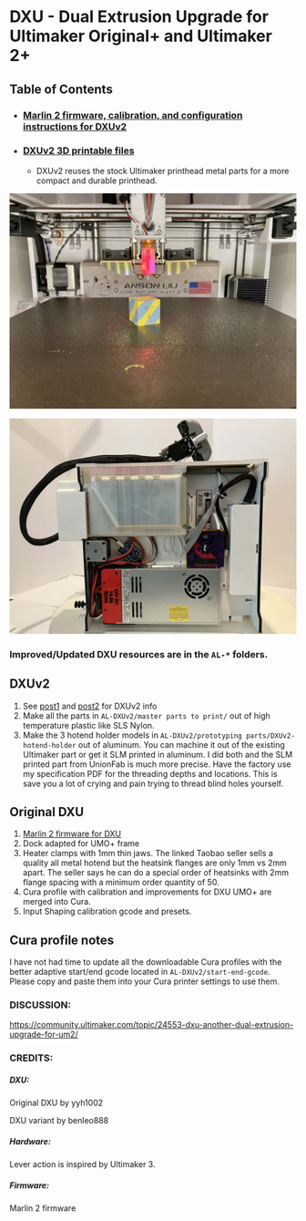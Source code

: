 # DXU - Dual Extrusion Upgrade for Ultimaker Original+ and Ultimaker 2+

## Table of Contents

- ### [Marlin 2 firmware, calibration, and configuration instructions for DXUv2](https://github.com/ansonl/DXU/blob/master/Firmware/README.md) 

- ### [DXUv2 3D printable files](https://github.com/ansonl/DXU/tree/master/AL-DXUv2)

  - DXUv2 reuses the stock Ultimaker printhead metal parts for a more compact and durable printhead.

![DXU front](gallery/DXU-front.JPG)

![DXUv2 bottom](gallery/UM2-motherboard-cover.jpg)

### Improved/Updated DXU resources are in the `AL-*` folders. 

## DXUv2

1. See [post1](https://community.ultimaker.com/topic/24553-dxu-efficient-dual-extrusion-upgrade-for-um2/?do=findComment&comment=320447) and [post2](https://community.ultimaker.com/topic/24553-dxu-efficient-dual-extrusion-upgrade-for-um2/?do=findComment&comment=323266) for DXUv2 info
1. Make all the parts in `AL-DXUv2/master parts to print/` out of high temperature plastic like SLS Nylon.
1. Make the 3 hotend holder models in `AL-DXUv2/prototyping parts/DXUv2-hotend-holder` out of aluminum. You can machine it out of the existing Ultimaker part or get it SLM printed in aluminum. I did both and the SLM printed part from UnionFab is much more precise. Have the factory use my specification PDF for the threading depths and locations. This is save you a lot of crying and pain trying to thread blind holes yourself.

## Original DXU

1. [Marlin 2 firmware for DXU](https://github.com/ansonl/Marlin-DXU)
2. Dock adapted for UMO+ frame
3. Heater clamps with 1mm thin jaws. The linked Taobao seller sells a quality all metal hotend but the heatsink flanges are only 1mm vs 2mm apart. The seller says he can do a special order of heatsinks with 2mm flange spacing with a minimum order quantity of 50. 
4. Cura profile with calibration and improvements for DXU UMO+ are merged into Cura. 
5. Input Shaping calibration gcode and presets.

## Cura profile notes

I have not had time to update all the downloadable Cura profiles with the better adaptive start/end gcode located in `AL-DXUv2/start-end-gcode`. Please copy and paste them into your Cura printer settings to use them.

### DISCUSSION:
https://community.ultimaker.com/topic/24553-dxu-another-dual-extrusion-upgrade-for-um2/

### CREDITS:

##### DXU:  
Original DXU by yyh1002

DXU variant by benleo888
##### Hardware:  
Lever action is inspired by Ultimaker 3.   
##### Firmware:   
Marlin 2 firmware
